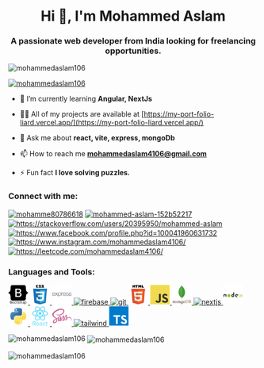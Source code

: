 <h1 align="center">Hi 👋, I'm Mohammed Aslam</h1>
<h3 align="center">A passionate web developer from India looking for freelancing opportunities.</h3>

<p align="left"> <img src="https://komarev.com/ghpvc/?username=mohammedaslam106&label=Profile%20views&color=0e75b6&style=flat" alt="mohammedaslam106" /> </p>

<p align="left"> <a href="https://github.com/ryo-ma/github-profile-trophy"><img src="https://github-profile-trophy.vercel.app/?username=mohammedaslam106" alt="mohammedaslam106" /></a> </p>

- 🌱 I’m currently learning **Angular, NextJs**

- 👨‍💻 All of my projects are available at [https://my-port-folio-liard.vercel.app/](https://my-port-folio-liard.vercel.app/)

- 💬 Ask me about **react, vite, express, mongoDb**

- 📫 How to reach me **mohammedaslam4106@gmail.com**

- ⚡ Fun fact **I love solving puzzles.**

<h3 align="left">Connect with me:</h3>
<p align="left">
<a href="https://twitter.com/mohamme80786618" target="blank"><img align="center" src="https://raw.githubusercontent.com/rahuldkjain/github-profile-readme-generator/master/src/images/icons/Social/twitter.svg" alt="mohamme80786618" height="30" width="40" /></a>
<a href="https://linkedin.com/in/mohammed-aslam-152b52217" target="blank"><img align="center" src="https://raw.githubusercontent.com/rahuldkjain/github-profile-readme-generator/master/src/images/icons/Social/linked-in-alt.svg" alt="mohammed-aslam-152b52217" height="30" width="40" /></a>
<a href="https://stackoverflow.com/users/https://stackoverflow.com/users/20395950/mohammed-aslam" target="blank"><img align="center" src="https://raw.githubusercontent.com/rahuldkjain/github-profile-readme-generator/master/src/images/icons/Social/stack-overflow.svg" alt="https://stackoverflow.com/users/20395950/mohammed-aslam" height="30" width="40" /></a>
<a href="https://fb.com/https://www.facebook.com/profile.php?id=100041960631732" target="blank"><img align="center" src="https://raw.githubusercontent.com/rahuldkjain/github-profile-readme-generator/master/src/images/icons/Social/facebook.svg" alt="https://www.facebook.com/profile.php?id=100041960631732" height="30" width="40" /></a>
<a href="https://instagram.com/https://www.instagram.com/mohammedaslam4106/" target="blank"><img align="center" src="https://raw.githubusercontent.com/rahuldkjain/github-profile-readme-generator/master/src/images/icons/Social/instagram.svg" alt="https://www.instagram.com/mohammedaslam4106/" height="30" width="40" /></a>
<a href="https://www.leetcode.com/https://leetcode.com/mohammedaslam4106/" target="blank"><img align="center" src="https://raw.githubusercontent.com/rahuldkjain/github-profile-readme-generator/master/src/images/icons/Social/leet-code.svg" alt="https://leetcode.com/mohammedaslam4106/" height="30" width="40" /></a>
</p>

<h3 align="left">Languages and Tools:</h3>
<p align="left"> <a href="https://getbootstrap.com" target="_blank" rel="noreferrer"> <img src="https://raw.githubusercontent.com/devicons/devicon/master/icons/bootstrap/bootstrap-plain-wordmark.svg" alt="bootstrap" width="40" height="40"/> </a> <a href="https://www.w3schools.com/css/" target="_blank" rel="noreferrer"> <img src="https://raw.githubusercontent.com/devicons/devicon/master/icons/css3/css3-original-wordmark.svg" alt="css3" width="40" height="40"/> </a> <a href="https://expressjs.com" target="_blank" rel="noreferrer"> <img src="https://raw.githubusercontent.com/devicons/devicon/master/icons/express/express-original-wordmark.svg" alt="express" width="40" height="40"/> </a> <a href="https://firebase.google.com/" target="_blank" rel="noreferrer"> <img src="https://www.vectorlogo.zone/logos/firebase/firebase-icon.svg" alt="firebase" width="40" height="40"/> </a> <a href="https://git-scm.com/" target="_blank" rel="noreferrer"> <img src="https://www.vectorlogo.zone/logos/git-scm/git-scm-icon.svg" alt="git" width="40" height="40"/> </a> <a href="https://www.w3.org/html/" target="_blank" rel="noreferrer"> <img src="https://raw.githubusercontent.com/devicons/devicon/master/icons/html5/html5-original-wordmark.svg" alt="html5" width="40" height="40"/> </a> <a href="https://developer.mozilla.org/en-US/docs/Web/JavaScript" target="_blank" rel="noreferrer"> <img src="https://raw.githubusercontent.com/devicons/devicon/master/icons/javascript/javascript-original.svg" alt="javascript" width="40" height="40"/> </a> <a href="https://www.mongodb.com/" target="_blank" rel="noreferrer"> <img src="https://raw.githubusercontent.com/devicons/devicon/master/icons/mongodb/mongodb-original-wordmark.svg" alt="mongodb" width="40" height="40"/> </a> <a href="https://nextjs.org/" target="_blank" rel="noreferrer"> <img src="https://cdn.worldvectorlogo.com/logos/nextjs-2.svg" alt="nextjs" width="40" height="40"/> </a> <a href="https://nodejs.org" target="_blank" rel="noreferrer"> <img src="https://raw.githubusercontent.com/devicons/devicon/master/icons/nodejs/nodejs-original-wordmark.svg" alt="nodejs" width="40" height="40"/> </a> <a href="https://www.python.org" target="_blank" rel="noreferrer"> <img src="https://raw.githubusercontent.com/devicons/devicon/master/icons/python/python-original.svg" alt="python" width="40" height="40"/> </a> <a href="https://reactjs.org/" target="_blank" rel="noreferrer"> <img src="https://raw.githubusercontent.com/devicons/devicon/master/icons/react/react-original-wordmark.svg" alt="react" width="40" height="40"/> </a> <a href="https://sass-lang.com" target="_blank" rel="noreferrer"> <img src="https://raw.githubusercontent.com/devicons/devicon/master/icons/sass/sass-original.svg" alt="sass" width="40" height="40"/> </a> <a href="https://tailwindcss.com/" target="_blank" rel="noreferrer"> <img src="https://www.vectorlogo.zone/logos/tailwindcss/tailwindcss-icon.svg" alt="tailwind" width="40" height="40"/> </a> <a href="https://www.typescriptlang.org/" target="_blank" rel="noreferrer"> <img src="https://raw.githubusercontent.com/devicons/devicon/master/icons/typescript/typescript-original.svg" alt="typescript" width="40" height="40"/> </a> </p>

<p><img align="left" src="https://github-readme-stats.vercel.app/api/top-langs?username=mohammedaslam106&show_icons=true&locale=en&layout=compact" alt="mohammedaslam106" /></p>

<p>&nbsp;<img align="center" src="https://github-readme-stats.vercel.app/api?username=mohammedaslam106&show_icons=true&locale=en" alt="mohammedaslam106" /></p>

<p><img align="center" src="https://github-readme-streak-stats.herokuapp.com/?user=mohammedaslam106&" alt="mohammedaslam106" /></p>
